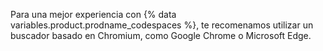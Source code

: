 Para una mejor experiencia con {% data variables.product.prodname_codespaces %}, te recomenamos utilizar un buscador basado en Chromium, como Google Chrome o Microsoft Edge.
